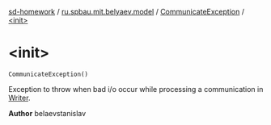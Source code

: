 [sd-homework](../../index.md) / [ru.spbau.mit.belyaev.model](../index.md) / [CommunicateException](index.md) / [&lt;init&gt;](.)

# &lt;init&gt;

`CommunicateException()`

Exception to throw when bad i/o occur while processing a communication in [Writer](../-writer/index.md).

**Author**
belaevstanislav

